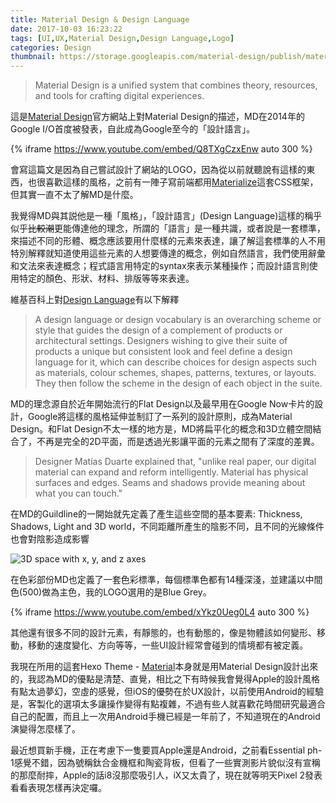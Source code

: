```yaml
---
title: Material Design & Design Language
date: 2017-10-03 16:23:22
tags: [UI,UX,Material Design,Design Language,Logo]
categories: Design
thumbnail: https://storage.googleapis.com/material-design/publish/material_v_12/assets/0Bx4BSt6jniD7VG9DQVluOFJ4Tnc/materialdesign-principles-metaphor.png
---
```


> Material Design is a unified system that combines theory, resources, and tools for crafting digital experiences.

這是[Material Design](https://material.io/)官方網站上對Material Design的描述，MD在2014年的Google I/O首度被發表，自此成為Google至今的「設計語言」。

{% iframe https://www.youtube.com/embed/Q8TXgCzxEnw auto 300 %}

會寫這篇文是因為自己嘗試設計了網站的LOGO，因為從以前就聽說有這樣的東西，也很喜歡這樣的風格，之前有一陣子寫前端都用[Materialize](http://materializecss.com/)這套CSS框架，但其實一直不太了解MD是什麼。

我覺得MD與其説他是一種「風格」，「設計語言」(Design Language)這樣的稱乎似乎~~比較潮~~更能傳達他的理念，所謂的「語言」是一種共識，或者說是一套標準，來描述不同的形體、概念應該要用什麼樣的元素來表達，讓了解這套標準的人不用特別解釋就知道使用這些元素的人想要傳達的概念，例如自然語言，我們使用辭彙和文法來表達概念；程式語言用特定的syntax來表示某種操作；而設計語言則使用特定的顏色、形狀、材料、排版等等來表達。

維基百科上對[Design Language](https://en.wikipedia.org/wiki/Design_language)有以下解釋

> A design language or design vocabulary is an overarching scheme or style that guides the design of a complement of products or architectural settings. Designers wishing to give their suite of products a unique but consistent look and feel define a design language for it, which can describe choices for design aspects such as materials, colour schemes, shapes, patterns, textures, or layouts. They then follow the scheme in the design of each object in the suite.

MD的理念源自於近年開始流行的Flat Design以及最早用在Google Now卡片的設計，Google將這樣的風格延伸並制訂了一系列的設計原則，成為Material Design。和Flat Design不太一樣的地方是，MD將扁平化的概念和3D立體空間結合了，不再是完全的2D平面，而是透過光影讓平面的元素之間有了深度的差異。

> Designer Matías Duarte explained that, "unlike real paper, our digital material can expand and reform intelligently. Material has physical surfaces and edges. Seams and shadows provide meaning about what you can touch."

在MD的Guildline的一開始就先定義了產生這些空間的基本要素: Thickness, Shadows, Light and 3D world，不同距離所產生的陰影不同，且不同的光線條件也會對陰影造成影響

![3D space with x, y, and z axes](https://storage.googleapis.com/material-design/publish/material_v_12/assets/0Bx4BSt6jniD7UXpQYWltVjNPWXc/whatismaterial-environment-3d.png)

在色彩部份MD也定義了一套色彩標準，每個標準色都有14種深淺，並建議以中間色(500)做為主色，我的LOGO選用的是Blue Grey。

{% iframe https://www.youtube.com/embed/xYkz0Ueg0L4 auto 300 %}

其他還有很多不同的設計元素，有靜態的，也有動態的，像是物體該如何變形、移動，移動的速度變化、方向等等，一些UI設計經常會碰到的情境都有被定義。

我現在所用的這套Hexo Theme - [Material](https://material.viosey.com/)本身就是用Material Design設計出來的，我認為MD的優點是清楚、直覺，相比之下有時候我會覺得Apple的設計風格有點太過夢幻，空虛的感覺，但iOS的優勢在於UX設計，以前使用Android的經驗是，客製化的選項太多讓操作變得有點複雜，不過有些人就喜歡花時間研究最適合自己的配置，而且上一次用Android手機已經是一年前了，不知道現在的Android演變得怎麼樣了。

最近想買新手機，正在考慮下一隻要買Apple還是Android，之前看Essential ph-1感覺不錯，因為號稱鈦合金機框和陶瓷背板，但看了一些實測影片貌似沒有宣稱的那麼耐摔，Apple的話i8沒那麼吸引人，iX又太貴了，現在就等明天Pixel 2發表看看表現怎樣再決定囉。